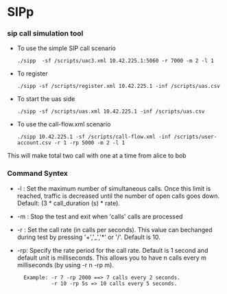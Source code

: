 # SIPp 
### sip call simulation tool


* To use the simple SIP call scenario

      ./sipp  -sf /scripts/uac3.xml 10.42.225.1:5060 -r 7000 -m 2 -l 1

* To register

      ./sipp -sf /scripts/register.xml 10.42.225.1 -inf /scripts/uas.csv
      
* To start the uas side

      ./sipp -sf /scripts/uas.xml 10.42.225.1 -inf /scripts/uas.csv
      
* To use the call-flow.xml scenario

      ./sipp 10.42.225.1 -sf /scripts/call-flow.xml -inf /scripts/user-account.csv -r 1 -rp 5000 -m 2 -l 1 

This will make total two call with one at a time from alice to bob



### Command Syntex 
* -l : Set the maximum number of simultaneous calls. Once this limit is reached, traffic is decreased until the number of open calls goes down. Default: (3 * call_duration (s) * rate).
* -m : Stop the test and exit when 'calls' calls are processed
* -r : Set the call rate (in calls per seconds).  This value can bechanged during test by pressing '+','_','*' or '/'. Default is 10.
* -rp: Specify the rate period for the call rate.  Default is 1 second and default unit is milliseconds. This allows you to have n calls every m milliseconds (by using -r n -rp m). 
        
        Example: -r 7 -rp 2000 ==> 7 calls every 2 seconds. 
                 -r 10 -rp 5s => 10 calls every 5 seconds.
